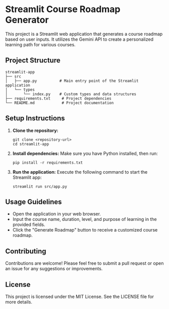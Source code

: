 # Streamlit Course Roadmap Generator

This project is a Streamlit web application that generates a course roadmap based on user inputs. It utilizes the Gemini API to create a personalized learning path for various courses.

## Project Structure

```
streamlit-app
├── src
│   ├── app.py          # Main entry point of the Streamlit application
│   └── types
│       └── index.py    # Custom types and data structures
├── requirements.txt     # Project dependencies
└── README.md            # Project documentation
```

## Setup Instructions

1. **Clone the repository:**
   ```
   git clone <repository-url>
   cd streamlit-app
   ```

2. **Install dependencies:**
   Make sure you have Python installed, then run:
   ```
   pip install -r requirements.txt
   ```

3. **Run the application:**
   Execute the following command to start the Streamlit app:
   ```
   streamlit run src/app.py
   ```

## Usage Guidelines

- Open the application in your web browser.
- Input the course name, duration, level, and purpose of learning in the provided fields.
- Click the "Generate Roadmap" button to receive a customized course roadmap.

## Contributing

Contributions are welcome! Please feel free to submit a pull request or open an issue for any suggestions or improvements.

## License

This project is licensed under the MIT License. See the LICENSE file for more details.